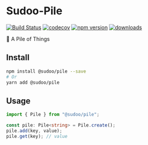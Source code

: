 # Sudoo-Pile

[![Build Status](https://travis-ci.com/SudoDotDog/Sudoo-Pile.svg?branch=master)](https://travis-ci.com/SudoDotDog/Sudoo-Pile)
[![codecov](https://codecov.io/gh/SudoDotDog/Sudoo-Pile/branch/master/graph/badge.svg)](https://codecov.io/gh/SudoDotDog/Sudoo-Pile)
[![npm version](https://badge.fury.io/js/%40sudoo%2Fpile.svg)](https://badge.fury.io/js/%40sudoo%2Fpile)
[![downloads](https://img.shields.io/npm/dm/@sudoo/pile.svg)](https://www.npmjs.com/package/@sudoo/pile)

:bouquet: A Pile of Things

## Install

```sh
npm install @sudoo/pile --save
# Or
yarn add @sudoo/pile
```

## Usage

```ts
import { Pile } from "@sudoo/pile";

const pile: Pile<string> = Pile.create();
pile.add(key, value);
pile.get(key); // value
```
